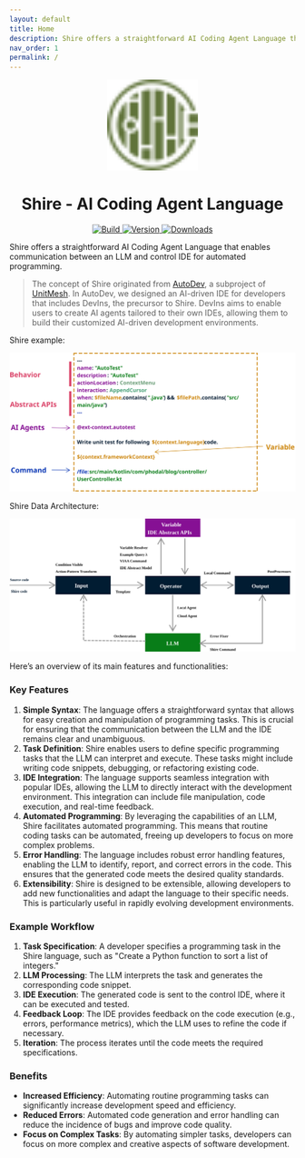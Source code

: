 ```yaml
---
layout: default
title: Home
description: Shire offers a straightforward AI Coding Agent Language that enables communication between an LLM and control IDE for automated programming.
nav_order: 1
permalink: /
---
```


<p align="center">
  <img src="images/pluginIcon.svg" width="160px" height="160px"  alt="logo" />
</p>
<h1 align="center">Shire - AI Coding Agent Language</h1>
<p align="center">
  <a href="https://github.com/phodal/shire/actions/workflows/build.yml">
    <img src="https://github.com/phodal/shire/workflows/Build/badge.svg" alt="Build" />
  </a>
  <a href="https://plugins.jetbrains.com/plugin/24549">
    <img src="https://img.shields.io/jetbrains/plugin/v/24549.svg" alt="Version" />
  </a>
  <a href="https://plugins.jetbrains.com/plugin/24549">
    <img src="https://img.shields.io/jetbrains/plugin/d/24549.svg" alt="Downloads" />
  </a>
</p>

Shire offers a straightforward AI Coding Agent Language
that enables communication between an LLM and control IDE for automated programming.

> The concept of Shire originated from [AutoDev](https://github.com/unit-mesh/auto-dev), a subproject
> of [UnitMesh](https://unitmesh.cc/). In AutoDev, we designed an AI-driven IDE for developers that includes DevIns, the
> precursor to Shire. DevIns aims to enable users to create AI agents tailored to their own IDEs, allowing them to build
> their customized AI-driven development environments.

Shire example:

![Shire Cheatsheet](images/shire-sheet.svg)

Shire Data Architecture:

![Shire Data Architecture](images/shire-data-flow.svg)

Here’s an overview of its main features and functionalities:

### Key Features

1. **Simple Syntax**: The language offers a straightforward syntax that allows for easy creation and manipulation of
   programming tasks. This is crucial for ensuring that the communication between the LLM and the IDE remains clear and
   unambiguous.
2. **Task Definition**: Shire enables users to define specific programming tasks that the LLM can interpret and execute.
   These tasks might include writing code snippets, debugging, or refactoring existing code.
3. **IDE Integration**: The language supports seamless integration with popular IDEs, allowing the LLM to directly
   interact with the development environment. This integration can include file manipulation, code execution, and
   real-time feedback.
4. **Automated Programming**: By leveraging the capabilities of an LLM, Shire facilitates automated programming. This
   means that routine coding tasks can be automated, freeing up developers to focus on more complex problems.
5. **Error Handling**: The language includes robust error handling features, enabling the LLM to identify, report, and
   correct errors in the code. This ensures that the generated code meets the desired quality standards.
6. **Extensibility**: Shire is designed to be extensible, allowing developers to add new functionalities and adapt the
   language to their specific needs. This is particularly useful in rapidly evolving development environments.

### Example Workflow

1. **Task Specification**: A developer specifies a programming task in the Shire language, such as "Create a Python
   function to sort a list of integers."
2. **LLM Processing**: The LLM interprets the task and generates the corresponding code snippet.
3. **IDE Execution**: The generated code is sent to the control IDE, where it can be executed and tested.
4. **Feedback Loop**: The IDE provides feedback on the code execution (e.g., errors, performance metrics), which the LLM
   uses to refine the code if necessary.
5. **Iteration**: The process iterates until the code meets the required specifications.

### Benefits

- **Increased Efficiency**: Automating routine programming tasks can significantly increase development speed and
  efficiency.
- **Reduced Errors**: Automated code generation and error handling can reduce the incidence of bugs and improve code
  quality.
- **Focus on Complex Tasks**: By automating simpler tasks, developers can focus on more complex and creative aspects of
  software development.
